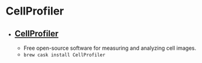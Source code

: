 # CellProfiler
- [CellProfiler](https://cellprofiler.org/)
  - 
  - Free open-source software for measuring and analyzing cell images.
  - `brew cask install CellProfiler`
